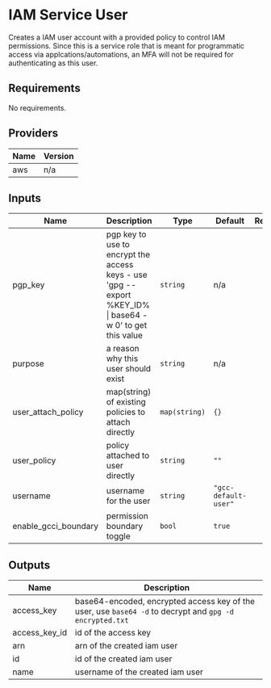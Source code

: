# IAM Service User

Creates a IAM user account with a provided policy to control IAM permissions. Since this is a service role that is meant for programmatic access via applcations/automations, an MFA will not be required for authenticating as this user.

## Requirements

No requirements.

## Providers

| Name | Version |
|------|---------|
| aws | n/a |

## Inputs

| Name | Description | Type | Default | Required |
|------|-------------|------|---------|:--------:|
| pgp\_key | pgp key to use to encrypt the access keys - use 'gpg --export %KEY\_ID% \| base64 -w 0' to get this value | `string` | n/a | yes |
| purpose | a reason why this user should exist | `string` | n/a | yes |
| user\_attach\_policy | map(string) of existing policies to attach directly | `map(string)` | `{}` | no |
| user\_policy | policy attached to user directly | `string` | `""` | no |
| username | username for the user | `string` | `"gcc-default-user"` | no |
| enable\_gcci\_boundary | permission boundary toggle | `bool` | `true` | no |

## Outputs

| Name | Description |
|------|-------------|
| access\_key | base64-encoded, encrypted access key of the user, use `base64 -d` to decrypt and `gpg -d encrypted.txt` |
| access\_key\_id | id of the access key |
| arn | arn of the created iam user |
| id | id of the created iam user |
| name | username of the created iam user |

